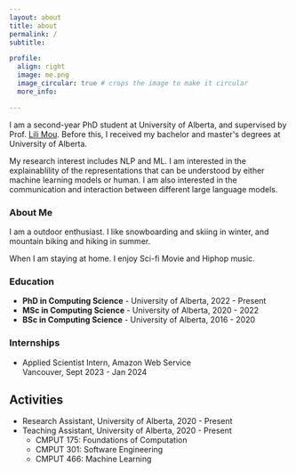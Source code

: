 ```yaml
---
layout: about
title: about
permalink: /
subtitle: 

profile:
  align: right
  image: me.png
  image_circular: true # crops the image to make it circular
  more_info: 

---
```


I am a second-year PhD student at University of Alberta, and supervised by Prof. [Lili Mou](https://lili-mou.github.io/). Before this, I received my bachelor and master's degrees at University of Alberta.

My research interest includes NLP and ML. I am interested in the explainablility of the representations that can be understood by either machine learning models or human. I am also interested in the communication and interaction between different large language models.

### About Me
I am a outdoor enthusiast. I like snowboarding and skiing in winter, and mountain biking and hiking in summer.

When I am staying at home. I enjoy Sci-fi Movie and Hiphop music.

### Education

- **PhD in Computing Science** - University of Alberta, 2022 - Present
- **MSc in Computing Science** - University of Alberta, 2020 - 2022
- **BSc in Computing Science** - University of Alberta, 2016 - 2020


### Internships

- Applied Scientist Intern, Amazon Web Service  
  Vancouver, Sept 2023 - Jan 2024

## Activities

- Research Assistant, University of Alberta, 2020 - Present
- Teaching Assistant, University of Alberta, 2020 - Present  
  - CMPUT 175: Foundations of Computation  
  - CMPUT 301: Software Engineering  
  - CMPUT 466: Machine Learning
